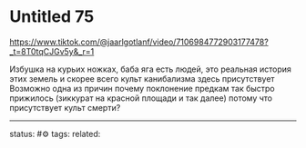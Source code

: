 # Untitled 75
https://www.tiktok.com/@jaarlgotlanf/video/7106984772903177478?_t=8T0tqCJGv5y&_r=1

Избушка на курьих ножках, баба яга есть людей,
это реальная история этих земель и скорее всего культ канибализма здесь присутствует
Возможно одна из причин почему поклонение предкам так быстро прижилось (зиккурат на красной площади и так далее) потому что присутствует культ смерти?

--- 
status: #⚙️ 
tags: 
related: 